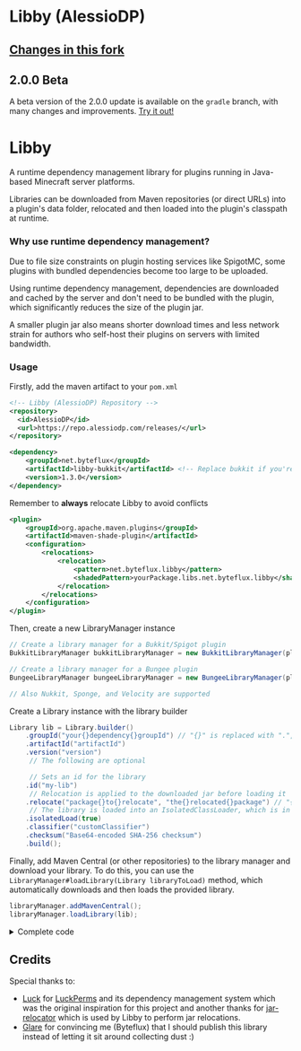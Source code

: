 # Libby (AlessioDP)

## [Changes in this fork](./CHANGELOG.md)

## 2.0.0 Beta

A beta version of the 2.0.0 update is available on the `gradle` branch, with many changes and improvements. [Try it out!](https://github.com/AlessioDP/libby/tree/gradle#usage)

# Libby

A runtime dependency management library for plugins running in Java-based Minecraft
server platforms.

Libraries can be downloaded from Maven repositories (or direct URLs) into a plugin's data
folder, relocated and then loaded into the plugin's classpath at runtime.

### Why use runtime dependency management?

Due to file size constraints on plugin hosting services like SpigotMC, some plugins with
bundled dependencies become too large to be uploaded.

Using runtime dependency management, dependencies are downloaded and cached by the server
and don't need to be bundled with the plugin, which significantly reduces the size of the
plugin jar.

A smaller plugin jar also means shorter download times and less network strain for authors
who self-host their plugins on servers with limited bandwidth.

### Usage

Firstly, add the maven artifact to your `pom.xml`
```xml
<!-- Libby (AlessioDP) Repository -->
<repository>
  <id>AlessioDP</id>
  <url>https://repo.alessiodp.com/releases/</url>
</repository>

<dependency>
    <groupId>net.byteflux</groupId>
    <artifactId>libby-bukkit</artifactId> <!-- Replace bukkit if you're using another platform -->
    <version>1.3.0</version>
</dependency>
```

Remember to **always** relocate Libby to avoid conflicts
```xml
<plugin>
    <groupId>org.apache.maven.plugins</groupId>
    <artifactId>maven-shade-plugin</artifactId>
    <configuration>
        <relocations>
            <relocation>
                <pattern>net.byteflux.libby</pattern>
                <shadedPattern>yourPackage.libs.net.byteflux.libby</shadedPattern>
            </relocation>
        </relocations>
    </configuration>
</plugin>
```

Then, create a new LibraryManager instance
```java
// Create a library manager for a Bukkit/Spigot plugin
BukkitLibraryManager bukkitLibraryManager = new BukkitLibraryManager(plugin);

// Create a library manager for a Bungee plugin
BungeeLibraryManager bungeeLibraryManager = new BungeeLibraryManager(plugin);

// Also Nukkit, Sponge, and Velocity are supported
```

Create a Library instance with the library builder
```java
Library lib = Library.builder()
    .groupId("your{}dependency{}groupId") // "{}" is replaced with ".", useful to avoid unwanted changes made by maven-shade-plugin
    .artifactId("artifactId")
    .version("version")
     // The following are optional

     // Sets an id for the library
    .id("my-lib")
     // Relocation is applied to the downloaded jar before loading it
    .relocate("package{}to{}relocate", "the{}relocated{}package") // "{}" is replaced with ".", useful to avoid unwanted changes made by maven-shade-plugin
     // The library is loaded into an IsolatedClassLoader, which is in common between every library with the same id
    .isolatedLoad(true)
    .classifier("customClassifier")
    .checksum("Base64-encoded SHA-256 checksum")
    .build();
```

Finally, add Maven Central (or other repositories) to the library manager and download your library. To do this,
you can use the `LibraryManager#loadLibrary(Library libraryToLoad)` method, which automatically downloads and then loads the provided library.
```java
libraryManager.addMavenCentral();
libraryManager.loadLibrary(lib);
```

<details><summary>Complete code</summary>

```java
BukkitLibraryManager libraryManager = new BukkitLibraryManager(plugin);

Library lib = Library.builder()
    .groupId("your{}dependency{}groupId") // "{}" is replaced with ".", useful to avoid unwanted changes made by maven-shade-plugin
    .artifactId("artifactId")
    .version("version")
     // The following are optional

     // Sets an id for the library
    .id("my-lib")
     // Relocation is applied to the downloaded jar before loading it
    .relocate("package{}to{}relocate", "the{}relocated{}package") // "{}" is replaced with ".", useful to avoid unwanted changes made by maven-shade-plugin
     // The library is loaded into an IsolatedClassLoader, which is in common between every library with the same id
    .isolatedLoad(true)
    .classifier("customClassifier")
    .checksum("Base64-encoded SHA-256 checksum")
    .build();

libraryManager.addMavenCentral();
libraryManager.loadLibrary(lib);
```

</details>

## Credits

Special thanks to:

* [Luck](https://github.com/lucko) for [LuckPerms](https://github.com/lucko/LuckPerms)
  and its dependency management system which was the original inspiration for this project
  and another thanks for [jar-relocator](https://github.com/lucko/jar-relocator) which is
  used by Libby to perform jar relocations.
* [Glare](https://github.com/darbyjack) for convincing me (Byteflux) that I should publish this
  library instead of letting it sit around collecting dust :)
